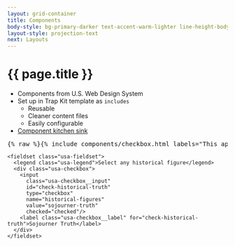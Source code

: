 ```yaml
---
layout: grid-container
title: Components
body-style: bg-primary-darker text-accent-warm-lighter line-height-body-4 padding-bottom-9 font-body-lg slide
layout-style: projection-text
next: Layouts
---
```


# {{ page.title }}

- Components from U.S. Web Design System
- Set up in Trap Kit template as `includes`
    - Reusable
    - Cleaner content files
    - Easily configurable
- [Component kitchen sink](https://trapkit.co/docs/component-kitchen-sink.html)

<pre>
{% raw %}{% include components/checkbox.html labels="This applies|Also this one|Don’t forget about me" %}{% endraw %}
</pre>

```
<fieldset class="usa-fieldset">
  <legend class="usa-legend">Select any historical figure</legend>
  <div class="usa-checkbox">
    <input
      class="usa-checkbox__input"
      id="check-historical-truth"
      type="checkbox"
      name="historical-figures"
      value="sojourner-truth"
      checked="checked"/>
    <label class="usa-checkbox__label" for="check-historical-truth">Sojourner Truth</label>
  </div>
</fieldset>
```